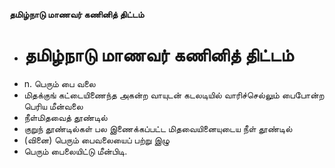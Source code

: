 **தமிழ்நாடு மாணவர் கணினித் திட்டம்**
- # தமிழ்நாடு மாணவர் கணினித் திட்டம்
- n. பெரும் பை வலை
- மிதக்குங் கட்டையிணைந்த அகன்ற வாயுடன் கடலடியில் வாரிச்செல்லும் பைபோன்ற பெரிய மீன்வலை
- நீள்மிதவைத் தூண்டில்
- குறுந் தூண்டில்கள் பல இணைக்கப்பட்ட மிதவையினையுடைய நீள் தூண்டில்
- (வினை) பெரும் பைவலையைப் பற்று இழு
- பெரும் பைலையிட்டு மீன்பிடி.

